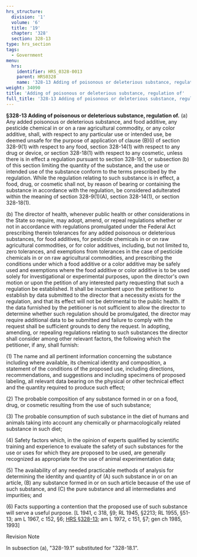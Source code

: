 ```yaml
---
hrs_structure:
  division: '1'
  volume: '6'
  title: '19'
  chapter: '328'
  section: 328-13
type: hrs_section
tags:
  - Government
menu:
  hrs:
    identifier: HRS_0328-0013
    parent: HRS0328
    name: '328-13 Adding of poisonous or deleterious substance, regulation of'
weight: 34090
title: 'Adding of poisonous or deleterious substance, regulation of'
full_title: '328-13 Adding of poisonous or deleterious substance, regulation of'
---
```

**§328-13 Adding of poisonous or deleterious substance, regulation of.** (a) Any added poisonous or deleterious substance, and food additive, any pesticide chemical in or on a raw agricultural commodity, or any color additive, shall, with respect to any particular use or intended use, be deemed unsafe for the purpose of application of clause (B)(i) of section 328-9(1) with respect to any food, section 328-14(1) with respect to any drug or device, or section 328-18(1) with respect to any cosmetic, unless there is in effect a regulation pursuant to section 328-19.1, or subsection (b) of this section limiting the quantity of the substance, and the use or intended use of the substance conform to the terms prescribed by the regulation. While the regulation relating to such substance is in effect, a food, drug, or cosmetic shall not, by reason of bearing or containing the substance in accordance with the regulation, be considered adulterated within the meaning of section 328-9(1)(A), section 328-14(1), or section 328-18(1).

(b) The director of health, whenever public health or other considerations in the State so require, may adopt, amend, or repeal regulations whether or not in accordance with regulations promulgated under the Federal Act prescribing therein tolerances for any added poisonous or deleterious substances, for food additives, for pesticide chemicals in or on raw agricultural commodities, or for color additives, including, but not limited to, zero tolerances, and exemptions from tolerances in the case of pesticide chemicals in or on raw agricultural commodities, and prescribing the conditions under which a food additive or a color additive may be safely used and exemptions where the food additive or color additive is to be used solely for investigational or experimental purposes, upon the director's own motion or upon the petition of any interested party requesting that such a regulation be established. It shall be incumbent upon the petitioner to establish by data submitted to the director that a necessity exists for the regulation, and that its effect will not be detrimental to the public health. If the data furnished by the petitioner is not sufficient to allow the director to determine whether such regulation should be promulgated, the director may require additional data to be submitted and failure to comply with the request shall be sufficient grounds to deny the request. In adopting, amending, or repealing regulations relating to such substances the director shall consider among other relevant factors, the following which the petitioner, if any, shall furnish:

(1) The name and all pertinent information concerning the substance including where available, its chemical identity and composition, a statement of the conditions of the proposed use, including directions, recommendations, and suggestions and including specimens of proposed labeling, all relevant data bearing on the physical or other technical effect and the quantity required to produce such effect;

(2) The probable composition of any substance formed in or on a food, drug, or cosmetic resulting from the use of such substance;

(3) The probable consumption of such substance in the diet of humans and animals taking into account any chemically or pharmacologically related substance in such diet;

(4) Safety factors which, in the opinion of experts qualified by scientific training and experience to evaluate the safety of such substances for the use or uses for which they are proposed to be used, are generally recognized as appropriate for the use of animal experimentation data;

(5) The availability of any needed practicable methods of analysis for determining the identity and quantity of (A) such substance in or on an article, (B) any substance formed in or on such article because of the use of such substance, and (C) the pure substance and all intermediates and impurities; and

(6) Facts supporting a contention that the proposed use of such substance will serve a useful purpose. [L 1941, c 318, §9; RL 1945, §2213; RL 1955, §51-13; am L 1967, c 152, §6; [HRS §328-13](/title-19/chapter-328/section-328-13/); am L 1972, c 151, §7; gen ch 1985, 1993]

Revision Note

In subsection (a), "328-19.1" substituted for "328-18.1".